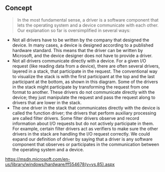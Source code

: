 ## Concept
> In the most fundamental sense, a driver is a software component that lets the operating system and a device communicate with each other.
Our explanation so far is oversimplified in several ways:
- Not all drivers have to be written by the company that designed the device. In many cases, a device is designed according to a published hardware standard. This means that the driver can be written by Microsoft, and the device designer does not have to provide a driver.
- Not all drivers communicate directly with a device. For a given I/O request (like reading data from a device), there are often several drivers, layered in a stack, that participate in the request. The conventional way to visualize the stack is with the first participant at the top and the last participant at the bottom, as shown in this diagram. Some of the drivers in the stack might participate by transforming the request from one format to another. These drivers do not communicate directly with the device; they just manipulate the request and pass the request along to drivers that are lower in the stack.
- The one driver in the stack that communicates directly with the device is called the function driver; the drivers that perform auxiliary processing are called filter drivers.
Some filter drivers observe and record information about I/O requests but do not actively participate in them. For example, certain filter drivers act as verifiers to make sure the other drivers in the stack are handling the I/O request correctly.
We could expand our definition of driver by saying that a driver is any software component that observes or participates in the communication between the operating system and a device.

https://msdn.microsoft.com/en-us/library/windows/hardware/ff554678(v=vs.85).aspx
